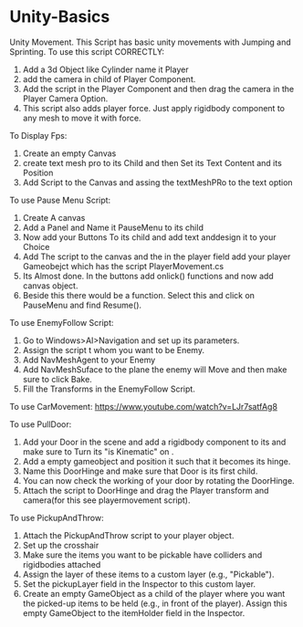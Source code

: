 # Unity-Basics

Unity Movement.
This Script has basic unity movements with Jumping and Sprinting.
To use this script CORRECTLY:
1. Add a 3d Object like Cylinder name it Player
2. add the camera in child of Player Component.
3. Add the script in the Player Component and then drag the camera in the Player Camera Option.
4. This script also adds player force. Just apply rigidbody component to any mesh to move it with force.


To Display Fps:
1. Create an empty Canvas
2. create text mesh pro to its Child and then Set its Text Content and its Position
3. Add Script to the Canvas and assing the textMeshPRo to the text option

To use Pause Menu Script:
1. Create A canvas
2. Add a Panel and Name it PauseMenu to its child
3. Now add your Buttons To its child and add text anddesign it to your Choice
4. Add The script to the canvas and the in the player field add your player Gameobejct which has the script PlayerMovement.cs
5. Its Almost done. In the buttons add onlick() functions and now add canvas object.
6. Beside this there would be a function. Select this and click on PauseMenu and find Resume().

To use EnemyFollow Script:
1. Go to Windows>AI>Navigation and set up its parameters.
2. Assign the script t whom you want to be Enemy.
3. Add NavMeshAgent to your Enemy
4. Add NavMeshSuface to the plane the enemy will Move and then make sure to click Bake.
5. Fill the Transforms in the EnemyFollow Script.

To use CarMovement: 
https://www.youtube.com/watch?v=LJr7satfAg8

To use PullDoor:
1. Add your Door in the scene and add a rigidbody component to its and make sure to Turn its "is Kinematic" on .
2. Add a empty gameobject and position it such that it becomes its hinge.
3. Name this DoorHinge and make sure that Door is its first child.
4. You can now check the working of your door by rotating the DoorHinge.
5. Attach the script to DoorHinge and drag the Player transform and camera(for this see playermovement script).

To use PickupAndThrow:
1. Attach the PickupAndThrow script to your player object.
2. Set up the crosshair
3. Make sure the items you want to be pickable have colliders and rigidbodies attached
4. Assign the layer of these items to a custom layer (e.g., "Pickable").
5. Set the pickupLayer field in the Inspector to this custom layer.
6. Create an empty GameObject as a child of the player where you want the picked-up items to be held (e.g., in front of the player). Assign this empty GameObject to the itemHolder field in the Inspector.
